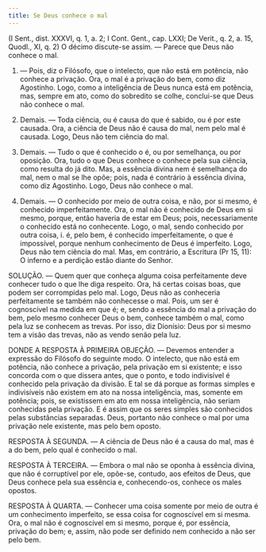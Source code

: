 ```yaml
---
title: Se Deus conhece o mal
---
```


(I Sent., dist. XXXVI, q. 1, a. 2; I Cont. Gent., cap. LXXI; De Verit., q. 2, a. 15, Quodl., XI, q. 2)
  O décimo discute-se assim. — Parece que Deus não conhece o mal.  

1. — Pois, diz o Filósofo, que o intelecto, que não está em potência, não conhece a privação. Ora, o mal é a privação do bem, como diz Agostinho. Logo, como a inteligência de Deus nunca está em potência, mas, sempre em ato, como do sobredito se colhe, conclui-se que Deus não conhece o mal. 

2. Demais. — Toda ciência, ou é causa do que é sabido, ou é por este causada. Ora, a ciência de Deus não é causa do mal, nem pelo mal é causada. Logo, Deus não tem ciência do mal.  

3. Demais. — Tudo o que é conhecido o é, ou por semelhança, ou por oposição. Ora, tudo o que Deus conhece o conhece pela sua ciência, como resulta do já dito. Mas, a essência divina nem é semelhança do mal, nem o mal se lhe opõe; pois, nada é contrário à essência divina, como diz Agostinho. Logo, Deus não conhece o mal.  

4. Demais. — O conhecido por meio de outra coisa, e não, por si mesmo, é conhecido imperfeitamente. Ora, o mal não é conhecido de Deus em si mesmo, porque, então haveria de estar em Deus; pois, necessariamente o conhecido está no conhecente. Logo, o mal, sendo conhecido por outra coisa, i. é, pelo bem, é conhecido imperfeitamente, o que é impossível, porque nenhum conhecimento de Deus é imperfeito. Logo, Deus não tem ciência do mal.  Mas, em contrário, a Escritura (Pr 15, 11): O inferno e a perdição estão diante do Senhor.  

SOLUÇÃO. — Quem quer que conheça alguma coisa perfeitamente deve conhecer tudo o que lhe diga respeito. Ora, há certas coisas boas, que podem ser corrompidas pelo mal. Logo, Deus não as conheceria perfeitamente se também não conhecesse o mal. Pois, um ser é cognoscível na medida em que é; e, sendo a essência do mal a privação do bem, pelo mesmo conhecer Deus o bem, conhece também o mal, como pela luz se conhecem as trevas. Por isso, diz Dionísio: Deus por si mesmo tem a visão das trevas, não as vendo senão pela luz.  

DONDE A RESPOSTA À PRIMEIRA OBJEÇÃO. — Devemos entender a expressão do Filósofo do seguinte modo. O intelecto, que não está em potência, não conhece a privação, pela privação em si existente; e isso concorda com o que dissera antes, que o ponto, e todo indivisível é conhecido pela privação da divisão. E tal se dá porque as formas simples e indivisíveis não existem em ato na nossa inteligência, mas, somente em potência; pois, se existissem em ato em nossa inteligência, não seriam conhecidas pela privação. E é assim que os seres simples são conhecidos pelas substâncias separadas. Deus, portanto não conhece o mal por uma privação nele existente, mas pelo bem oposto.  

RESPOSTA À SEGUNDA. — A ciência de Deus não é a causa do mal, mas é a do bem, pelo qual é conhecido o mal.  

RESPOSTA À TERCEIRA. — Embora o mal não se oponha à essência divina, que não é corruptível por ele, opõe-se, contudo, aos efeitos de Deus, que Deus conhece pela sua essência e, conhecendo-os, conhece os males opostos.  

RESPOSTA À QUARTA. — Conhecer uma coisa somente por meio de outra é um conhecimento imperfeito, se essa coisa for cognoscível em si mesma. Ora, o mal não é cognoscível em si mesmo, porque é, por essência, privação do bem; e, assim, não pode ser definido nem conhecido a não ser pelo bem.